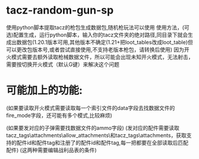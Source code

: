 # tacz-random-gun-sp
使用python脚本提取tacz的枪包生成数据包,随机枪玩法可以使用
使用方法，(可选)配置生成，运行python脚本，输入你的tacz文件夹的绝对路径,同目录下就会生成出数据包(1.20.1版本可用,其他版本不确定(1.21+把loot_tables改成loot_table)但可以更改包版本号,或者尝试直接使用,不支持老版本枪包，请转换后使用)
因为开火模式需要去额外读取枪械数据文件，所以可能会出现未知开火模式，无法射击，需要按切换开火模式（默认G键）来解决这个问题

# 可能加上的功能:
(如果要读取开火模式需要读取每一个索引文件的data字段去找数据文件的fire_mode字段，还可能有多个模式,比较麻烦)

(如果要发对应的子弹需要找数据文件的ammo字段)
(发对应的配件需要读取tacz_tags\attachments\allow_attachments\和tacz_tags\attachments，获取支持的配件id和配件tag和注册了的配件id和配件tag,每一把都要在全部读取后匹配配件)
(这两种需要编辑战利品表的条件)

